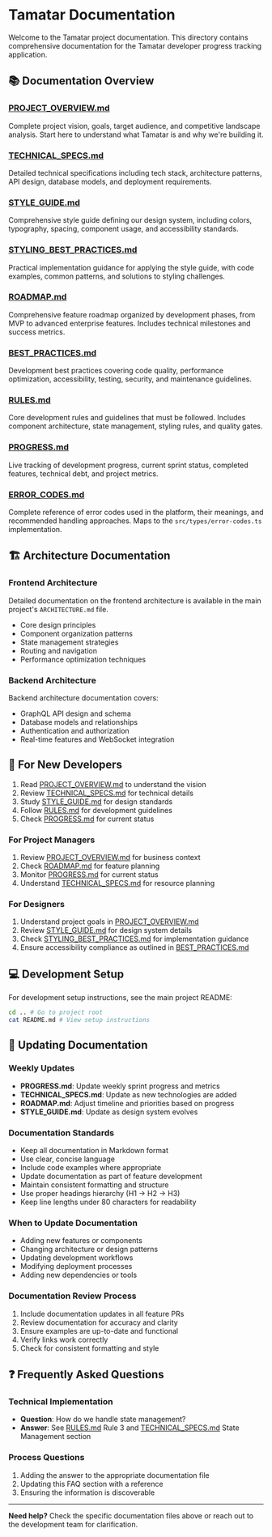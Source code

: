 # Tamatar Documentation

Welcome to the Tamatar project documentation. This directory contains
comprehensive documentation for the Tamatar developer progress tracking
application.

## 📚 Documentation Overview

### [PROJECT_OVERVIEW.md](./PROJECT_OVERVIEW.md)

Complete project vision, goals, target audience, and competitive landscape
analysis. Start here to understand what Tamatar is and why we're building it.

### [TECHNICAL_SPECS.md](./TECHNICAL_SPECS.md)

Detailed technical specifications including tech stack, architecture patterns,
API design, database models, and deployment requirements.

### [STYLE_GUIDE.md](./STYLE_GUIDE.md)

Comprehensive style guide defining our design system, including colors,
typography, spacing, component usage, and accessibility standards.

### [STYLING_BEST_PRACTICES.md](./STYLING_BEST_PRACTICES.md)

Practical implementation guidance for applying the style guide, with code
examples, common patterns, and solutions to styling challenges.

### [ROADMAP.md](./ROADMAP.md)

Comprehensive feature roadmap organized by development phases, from MVP to
advanced enterprise features. Includes technical milestones and success
metrics.

### [BEST_PRACTICES.md](./BEST_PRACTICES.md)

Development best practices covering code quality, performance optimization,
accessibility, testing, security, and maintenance guidelines.

### [RULES.md](./RULES.md)

Core development rules and guidelines that must be followed. Includes component
architecture, state management, styling rules, and quality gates.

### [PROGRESS.md](./PROGRESS.md)

Live tracking of development progress, current sprint status, completed
features, technical debt, and project metrics.

### [ERROR_CODES.md](./ERROR_CODES.md)

Complete reference of error codes used in the platform, their meanings, and
recommended handling approaches. Maps to the `src/types/error-codes.ts`
implementation.

## 🏗️ Architecture Documentation

### Frontend Architecture

Detailed documentation on the frontend architecture is available in the main
project's `ARCHITECTURE.md` file.

- Core design principles
- Component organization patterns
- State management strategies
- Routing and navigation
- Performance optimization techniques

### Backend Architecture

Backend architecture documentation covers:

- GraphQL API design and schema
- Database models and relationships
- Authentication and authorization
- Real-time features and WebSocket integration

## 🚀 For New Developers

1. Read [PROJECT_OVERVIEW.md](./PROJECT_OVERVIEW.md) to understand the vision
2. Review [TECHNICAL_SPECS.md](./TECHNICAL_SPECS.md) for technical details
3. Study [STYLE_GUIDE.md](./STYLE_GUIDE.md) for design standards
4. Follow [RULES.md](./RULES.md) for development guidelines
5. Check [PROGRESS.md](./PROGRESS.md) for current status

### For Project Managers

1. Review [PROJECT_OVERVIEW.md](./PROJECT_OVERVIEW.md) for business context
2. Check [ROADMAP.md](./ROADMAP.md) for feature planning
3. Monitor [PROGRESS.md](./PROGRESS.md) for current status
4. Understand [TECHNICAL_SPECS.md](./TECHNICAL_SPECS.md) for resource planning

### For Designers

1. Understand project goals in [PROJECT_OVERVIEW.md](./PROJECT_OVERVIEW.md)
2. Review [STYLE_GUIDE.md](./STYLE_GUIDE.md) for design system details
3. Check [STYLING_BEST_PRACTICES.md](./STYLING_BEST_PRACTICES.md) for
   implementation guidance
4. Ensure accessibility compliance as outlined in [BEST_PRACTICES.md](./BEST_PRACTICES.md)

## 💻 Development Setup

For development setup instructions, see the main project README:

```bash
cd .. # Go to project root
cat README.md # View setup instructions
```

## 📝 Updating Documentation

### Weekly Updates

- **PROGRESS.md**: Update weekly sprint progress and metrics
- **TECHNICAL_SPECS.md**: Update as new technologies are added
- **ROADMAP.md**: Adjust timeline and priorities based on progress
- **STYLE_GUIDE.md**: Update as design system evolves

### Documentation Standards

- Keep all documentation in Markdown format
- Use clear, concise language
- Include code examples where appropriate
- Update documentation as part of feature development
- Maintain consistent formatting and structure
- Use proper headings hierarchy (H1 → H2 → H3)
- Keep line lengths under 80 characters for readability

### When to Update Documentation

- Adding new features or components
- Changing architecture or design patterns
- Updating development workflows
- Modifying deployment processes
- Adding new dependencies or tools

### Documentation Review Process

1. Include documentation updates in all feature PRs
2. Review documentation for accuracy and clarity
3. Ensure examples are up-to-date and functional
4. Verify links work correctly
5. Check for consistent formatting and style

## ❓ Frequently Asked Questions

### Technical Implementation

- **Question**: How do we handle state management?
- **Answer**: See [RULES.md](./RULES.md) Rule 3 and
  [TECHNICAL_SPECS.md](./TECHNICAL_SPECS.md) State Management section

### Process Questions

1. Adding the answer to the appropriate documentation file
2. Updating this FAQ section with a reference
3. Ensuring the information is discoverable

---

**Need help?** Check the specific documentation files above or reach out to the
development team for clarification.
